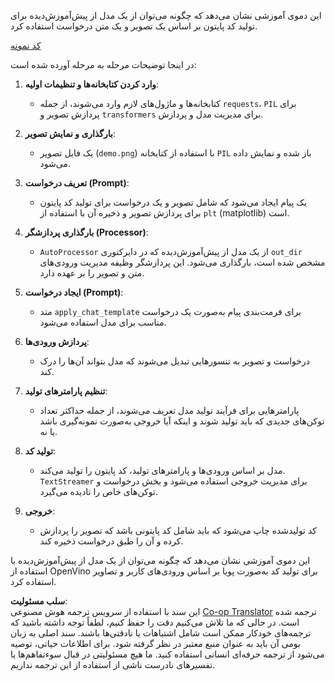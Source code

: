 <!--
CO_OP_TRANSLATOR_METADATA:
{
  "original_hash": "d7d7afa242a4a041ff4193546d4baf16",
  "translation_date": "2025-03-27T12:58:48+00:00",
  "source_file": "md\\02.Application\\04.Vision\\Phi3\\E2E_OpenVino_Phi3Vision.md",
  "language_code": "fa"
}
-->
این دموی آموزشی نشان می‌دهد که چگونه می‌توان از یک مدل از پیش‌آموزش‌دیده برای تولید کد پایتون بر اساس یک تصویر و یک متن درخواست استفاده کرد.

[کد نمونه](../../../../../../code/06.E2E/E2E_OpenVino_Phi3-vision.ipynb)

در اینجا توضیحات مرحله به مرحله آورده شده است:

1. **وارد کردن کتابخانه‌ها و تنظیمات اولیه**:
   - کتابخانه‌ها و ماژول‌های لازم وارد می‌شوند، از جمله `requests`، `PIL` برای پردازش تصویر و `transformers` برای مدیریت مدل و پردازش.

2. **بارگذاری و نمایش تصویر**:
   - یک فایل تصویر (`demo.png`) با استفاده از کتابخانه `PIL` باز شده و نمایش داده می‌شود.

3. **تعریف درخواست (Prompt)**:
   - یک پیام ایجاد می‌شود که شامل تصویر و یک درخواست برای تولید کد پایتون برای پردازش تصویر و ذخیره آن با استفاده از `plt` (matplotlib) است.

4. **بارگذاری پردازشگر (Processor)**:
   - `AutoProcessor` از یک مدل از پیش‌آموزش‌دیده که در دایرکتوری `out_dir` مشخص شده است، بارگذاری می‌شود. این پردازشگر وظیفه مدیریت ورودی‌های متن و تصویر را بر عهده دارد.

5. **ایجاد درخواست (Prompt)**:
   - متد `apply_chat_template` برای فرمت‌بندی پیام به‌صورت یک درخواست مناسب برای مدل استفاده می‌شود.

6. **پردازش ورودی‌ها**:
   - درخواست و تصویر به تنسورهایی تبدیل می‌شوند که مدل بتواند آن‌ها را درک کند.

7. **تنظیم پارامترهای تولید**:
   - پارامترهایی برای فرآیند تولید مدل تعریف می‌شوند، از جمله حداکثر تعداد توکن‌های جدیدی که باید تولید شوند و اینکه آیا خروجی به‌صورت نمونه‌گیری باشد یا نه.

8. **تولید کد**:
   - مدل بر اساس ورودی‌ها و پارامترهای تولید، کد پایتون را تولید می‌کند. `TextStreamer` برای مدیریت خروجی استفاده می‌شود و بخش درخواست و توکن‌های خاص را نادیده می‌گیرد.

9. **خروجی**:
   - کد تولیدشده چاپ می‌شود که باید شامل کد پایتونی باشد که تصویر را پردازش کرده و آن را طبق درخواست ذخیره کند.

این دموی آموزشی نشان می‌دهد که چگونه می‌توان از یک مدل از پیش‌آموزش‌دیده با استفاده از OpenVino برای تولید کد به‌صورت پویا بر اساس ورودی‌های کاربر و تصاویر استفاده کرد.

**سلب مسئولیت**:  
این سند با استفاده از سرویس ترجمه هوش مصنوعی [Co-op Translator](https://github.com/Azure/co-op-translator) ترجمه شده است. در حالی که ما تلاش می‌کنیم دقت را حفظ کنیم، لطفاً توجه داشته باشید که ترجمه‌های خودکار ممکن است شامل اشتباهات یا نادقتی‌ها باشند. سند اصلی به زبان بومی آن باید به عنوان منبع معتبر در نظر گرفته شود. برای اطلاعات حیاتی، توصیه می‌شود از ترجمه حرفه‌ای انسانی استفاده کنید. ما هیچ مسئولیتی در قبال سوءتفاهم‌ها یا تفسیرهای نادرست ناشی از استفاده از این ترجمه نداریم.